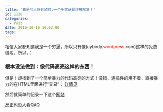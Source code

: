 ```yaml
---
title: '真是令人感到欣慰:一个千古谜题终被解决！'
id: 1138
categories:
  - Post
date: 2016-10-16 10:03:00
tags:
---
```


相信大家都知道我是一个穷逼，所以只有像(cybirdy.<span style="color:#ff0000;">wordpress</span>.com)这样的免费域名，所以，：
<!--more-->
### 根本没法做到：像代码高亮这样的东西！

但是！却找到了一个简单暴力的代码高亮的方式！没错，连插件的用不着，直接暴力的在HTML里面进行“交易”； [详情见](https://cybirdy.wordpress.com/2016/10/15/%e6%9c%89%e8%b6%a3%e7%9a%84%e9%80%9a%e7%9f%a5/)

然后就简单的记录一下这个[网站](https://tohtml.com/cpp/)

反正也没人看QAQ
